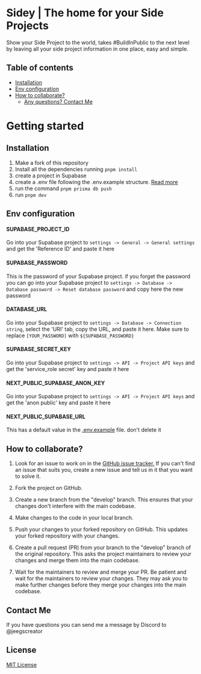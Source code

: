 # Sidey | The home for your Side Projects

Show your Side Project to the world, takes #BuildInPublic to the next level by leaving all your side project information in one place, easy and simple.

## Table of contents
- [Installation](/#installation)
- [Env configuration](/#env-configuration)
- [How to collaborate?](/#how-to-collaborate?)
  - [Any questions? Contact Me](/#contact-me) 

# Getting started

## Installation
1. Make a fork of this repository
2. Install all the dependencies running `pnpm install`
3. create a project in Supabase
4. create a .env file following the .env.example structure. [Read more](/#env-configuration)
5. run the command `pnpm prisma db push`
6. run `pnpm dev`

## Env configuration

#### SUPABASE_PROJECT_ID
Go into your Supabase project to `settings -> General -> General settings` and get the 'Reference ID' and paste it here

#### SUPABASE_PASSWORD
This is the password of your Supabase project. if you forget the password you can go into your Supabase project to `settings -> Database -> Database password -> Reset database password` and copy here the new password

#### DATABASE_URL
Go into your Supabase project to `settings -> Database -> Connection string`, select the 'URI' tab, copy the URL, and paste it here. Make sure to replace `[YOUR_PASSWORD]` with `${SUPABASE_PASSWORD}`
#### SUPABASE_SECRET_KEY
Go into your Supabase project to `settings -> API -> Project API keys` and get the 'service_role secret' key and paste it here

#### NEXT_PUBLIC_SUPABASE_ANON_KEY
Go into your Supabase project to `settings -> API -> Project API keys` and get the 'anon public' key and paste it here

#### NEXT_PUBLIC_SUPABASE_URL
This has a default value in the [.env.example](/.env.example) file. don't delete it


## How to collaborate?

1. Look for an issue to work on in the [GitHub issue tracker.](https://github.com/JhonnGutierrez/Sidey/issues) If you can't find an issue that suits you, create a new issue and tell us in it that you want to solve it.

2. Fork the project on GitHub.

3. Create a new branch from the "develop" branch. This ensures that your changes don't interfere with the main codebase.

4. Make changes to the code in your local branch.

5. Push your changes to your forked repository on GitHub. This updates your forked repository with your changes.

6. Create a pull request (PR) from your branch to the "develop" branch of the original repository. This asks the project maintainers to review your changes and merge them into the main codebase.

7. Wait for the maintainers to review and merge your PR. Be patient and wait for the maintainers to review your changes. They may ask you to make further changes before they merge your changes into the main codebase.

## Contact Me
If you have questions you can send me a message by Discord to @jeegscreator

## License
[MIT License](./LICENSE)
